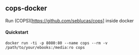 ## cops-docker

Run (COPS)[https://github.com/seblucas/cops] inside docker

#### Quickstart

```
docker run -ti -p 8080:80 --name cops --rm -v /path/to/your/ebooks:/media:ro cops
```
